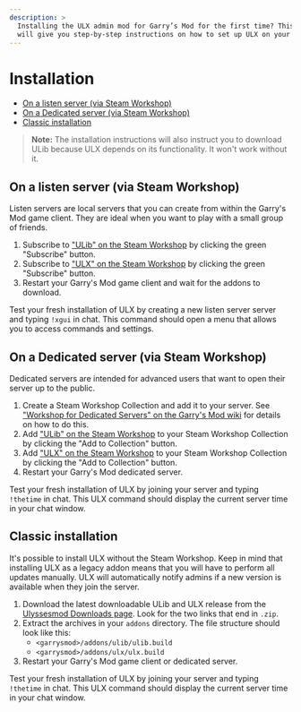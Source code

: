 ```yaml
---
description: >
  Installing the ULX admin mod for Garry’s Mod for the first time? This tutorial
  will give you step-by-step instructions on how to set up ULX on your server.
---
```

# Installation

- [On a listen server (via Steam Workshop)](#listen-server)
- [On a Dedicated server (via Steam Workshop)](#dedicated-server)
- [Classic installation](#classic)

> **Note:** The installation instructions will also instruct you to download ULib because ULX depends on its functionality. It won't work without it.

<a name="listen-server"></a>
## On a listen server (via Steam Workshop)

Listen servers are local servers that you can create from within the Garry's Mod game client. They are ideal when you want to play with a small group of friends.

1. Subscribe to ["ULib" on the Steam Workshop](https://steamcommunity.com/sharedfiles/filedetails/?id=557962238) by clicking the green "Subscribe" button.
2. Subscribe to ["ULX" on the Steam Workshop](https://steamcommunity.com/sharedfiles/filedetails/?id=557962280) by clicking the green "Subscribe" button.
3. Restart your Garry's Mod game client and wait for the addons to download.

Test your fresh installation of ULX by creating a new listen server server and typing `!xgui` in chat. This command should open a menu that allows you to access commands and settings.

<a name="dedicated-server"></a>
## On a Dedicated server (via Steam Workshop)

Dedicated servers are intended for advanced users that want to open their server up to the public.

1. Create a Steam Workshop Collection and add it to your server. See ["Workshop for Dedicated Servers" on the Garry's Mod wiki](https://wiki.garrysmod.com/page/Workshop_for_Dedicated_Servers) for details on how to do this.
2. Add ["ULib" on the Steam Workshop](https://steamcommunity.com/sharedfiles/filedetails/?id=557962238) to your Steam Workshop Collection by clicking the "Add to Collection" button.
3. Add ["ULX" on the Steam Workshop](https://steamcommunity.com/sharedfiles/filedetails/?id=557962280) to your Steam Workshop Collection by clicking the "Add to Collection" button.
4. Restart your Garry's Mod dedicated server.

Test your fresh installation of ULX by joining your server and typing `!thetime` in chat. This ULX command should display the current server time in your chat window.

<a name="classic"></a>
## Classic installation

It's possible to install ULX without the Steam Workshop. Keep in mind that installing ULX as a legacy addon means that you will have to perform all updates manually. ULX will automatically notify admins if a new version is available when they join the server.

1. Download the latest downloadable ULib and ULX release from the [Ulyssesmod Downloads page](https://ulyssesmod.net/downloads.php). Look for the two links that end in `.zip`.
2. Extract the archives in your `addons` directory. The file structure should look like this:
    - `<garrysmod>/addons/ulib/ulib.build`
    - `<garrysmod>/addons/ulx/ulx.build`
3. Restart your Garry's Mod game client or dedicated server.

Test your fresh installation of ULX by joining your server and typing `!thetime` in chat. This ULX command should display the current server time in your chat window.
